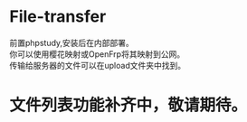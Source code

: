 # File-transfer
前置phpstudy,安装后在内部部署。                                                                             
你可以使用樱花映射或OpenFrp将其映射到公网。                                                               
传输给服务器的文件可以在upload文件夹中找到。
# 文件列表功能补齐中，敬请期待。
